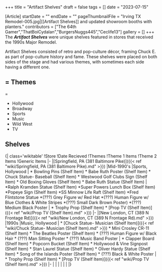 +++
title = "Artifact Shelves"
draft = false
tags = []
date = "2023-07-15"

[Article]
startDate = ""
endDate = ""
pageThumbnailFile = "Irving TX Remodel-005.jpg|[[Artifact Shelves]] and updated showroom booths with planters."
contributors = ["The 64th Gamer","ThatBoiCydalan","BurgersNuggs445","Ceclife13"]
gallery = []
+++
The <b><i>Artifact Shelves</b></i> were unique shelves featured in stores that received the 1990s Major Remodel.

Artifact Shelves consisted of retro and pop-culture décor, framing Chuck E. as part of pop-culture history and fame. These shelves were placed on both sides of the stage and had various themes, with sometimes each side having a different one.

<h2>= Themes </h2>=

* Hollywood
* Broadway
* Sports
* Music
* Wild West
* TV

<h2> Shelves </h2>
{| class='wikitable'
!Store
!Date Recieved
!Themes
!Theme 1 Items
!Theme 2 Items
!Generic Items
|-
|[Springfield, PA (381 Baltimore Pike)]({{< ref "wiki/Springfield, PA (381 Baltimore Pike).md" >}})
|Mid-1990's
|Sports, Hollywood
|
* Bowling Pins (Shelf Item)
* Babe Ruth Poster (Shelf Item)
* Chuck Statue- Baseball (Shelf Item)
* Westwood Golf Clubs Sign (Shelf Item)
* Old Boxing Gloves (Shelf Item)
* Babe Ruth Statue (Shelf Item)
|
*Ralph Kramden Statue (Shelf Item)
*Super Powers Lunch Box (Shelf Item)
*Popeye Sign (Shelf Item)
*SS Minnow Life Raft (Shelf Item)
*Fred Flintstone Statue
*(???) Grey Figure w/ Red Hat
*(???) Human Figure w/ Blue Clothes & White Stripes
*(???) Small Dark Brown Poster)
*(???) Medium Black Poster
|
* Trophy Prop (Shelf Item)
* [Prop TV (Shelf Item)]({{< ref "wiki/Prop TV (Shelf Item).md" >}})
|-
|[New London, CT (389 N Frontage Rd)]({{< ref "wiki/New London, CT (389 N Frontage Rd).md" >}})
|1990s
|Music, Hollywood
|
* [Chuck Statue- Musician (Shelf Item)]({{< ref "wiki/Chuck Statue- Musician (Shelf Item).md" >}})
* Mini Crosley CR-11 (Shelf Item)
* The Beatles Poster (Shelf Item)
* (???) Human Figure w/ Black Hair
* (???) Man Sitting Poster
* (???) Music Band Poster
|
* Clapper Board (Shelf Item)
* Popcorn Bucket (Shelf Item)
* Hollywood & Vine Signpost (Shelf Item)
* Stan Laurel Statue (Shelf Item)
* Oliver Hardy Statue (Shelf Item)
* Song of the Islands Poster (Shelf Item)
* (???) Black & White Poster
|
* Trophy Prop (Shelf Item)
* [Prop TV (Shelf Item)]({{< ref "wiki/Prop TV (Shelf Item).md" >}})
|-
|
|
|
|
|
|
|}